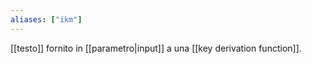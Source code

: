 ```yaml
---
aliases: ["ikm"]
---
```


[[testo]] fornito in [[parametro|input]] a una [[key derivation function]].